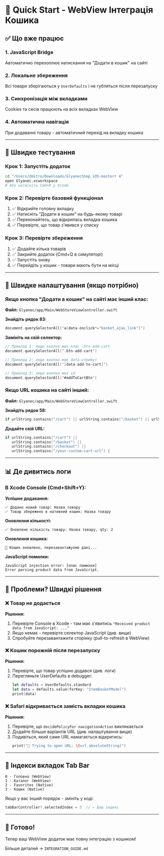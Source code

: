 # 🚀 Quick Start - WebView Інтеграція Кошика

## ✅ Що вже працює

### 1. **JavaScript Bridge** 
Автоматично перехоплює натискання на "Додати в кошик" на сайті

### 2. **Локальне збереження**
Всі товари зберігаються у `UserDefaults` і не губляться після перезапуску

### 3. **Синхронізація між вкладками**
Cookies та сесія працюють на всіх вкладках WebView

### 4. **Автоматична навігація**
При додаванні товару - автоматичний перехід на вкладку кошика

---

## 🎯 Швидке тестування

### Крок 1: Запустіть додаток
```bash
cd "/Users/dmitro/Downloads/GlyanecShop_iOS-masterr 4"
open Glyanec.xcworkspace
# Або натисніть Cmd+R у Xcode
```

### Крок 2: Перевірте базовий функціонал
1. ✅ Відкрийте головну вкладку
2. ✅ Натисніть "Додати в кошик" на будь-якому товарі
3. ✅ Переконайтесь, що відкрилась вкладка кошика
4. ✅ Перевірте, що товар з'явився у списку

### Крок 3: Перевірте збереження
1. ✅ Додайте кілька товарів
2. ✅ Закрийте додаток (Cmd+Q в симуляторі)
3. ✅ Запустіть знову
4. ✅ Перейдіть у кошик - товари мають бути на місці

---

## 🔧 Швидке налаштування (якщо потрібно)

### Якщо кнопка "Додати в кошик" на сайті має інший клас:

**Файл:** `Glyanec/app/Main/WebStoreViewController.swift`

**Знайдіть рядок 83:**
```swift
document.querySelectorAll('a[data-onclick*="basket_ajax_link"]')
```

**Замініть на свій селектор:**
```swift
// Приклад 1: якщо кнопка має клас .btn-add-cart
document.querySelectorAll('.btn-add-cart')

// Приклад 2: якщо кнопка має data-атрибут
document.querySelectorAll('[data-add-to-cart]')

// Приклад 3: якщо кнопка має id
document.querySelectorAll('#addToCartBtn')
```

### Якщо URL кошика на сайті інший:

**Файл:** `Glyanec/app/Main/WebStoreViewController.swift`

**Знайдіть рядок 58:**
```swift
if urlString.contains("/cart") || urlString.contains("/basket") || urlString.contains("/checkout") {
```

**Додайте свій URL:**
```swift
if urlString.contains("/cart") || 
   urlString.contains("/basket") || 
   urlString.contains("/checkout") ||
   urlString.contains("/your-custom-cart-url") {
```

---

## 📊 Де дивитись логи

### В Xcode Console (Cmd+Shift+Y):

**Успішне додавання:**
```
✅ Додано новий товар: Назва товару
✅ Товар збережено в нативний кошик: Назва товару
```

**Оновлення кількості:**
```
✅ Оновлено кількість товару: Назва товару, qty: 2
```

**Оновлення кошика:**
```
🔄 Кошик оновлено, перезавантажуємо дані...
```

**JavaScript помилки:**
```
JavaScript injection error: [опис помилки]
Error parsing product data from JavaScript.
```

---

## 🐛 Проблеми? Швидкі рішення

### ❌ Товар не додається
**Рішення:**
1. Перевірте Console в Xcode - там має з'явитись `"Received product data from JavaScript: ..."`
2. Якщо немає - перевірте селектор JavaScript (див. вище)
3. Спробуйте перезавантажити сторінку (pull-to-refresh в WebView)

### ❌ Кошик порожній після перезапуску
**Рішення:**
1. Перевірте, що товар успішно додався (див. логи)
2. Перегляньте UserDefaults в debugger:
   ```swift
   let defaults = UserDefaults.standard
   let data = defaults.value(forKey: "ItemBasketModel")
   print(data)
   ```

### ❌ Safari відкривається замість вкладки кошика
**Рішення:**
1. Перевірте, що `decidePolicyFor navigationAction` викликається
2. Додайте більше варіантів URL (див. налаштування вище)
3. Подивіться, який саме URL намагається відкритись:
   ```swift
   print("🔗 Trying to open URL: \(url.absoluteString)")
   ```

---

## 📱 Індекси вкладок Tab Bar

```
0 - Головна (WebView)
1 - Каталог (WebView)
2 - Favorites (Native)
3 - Кошик (Native)
```

Якщо у вас інший порядок - змініть у коді:
```swift
tabBarController?.selectedIndex = 3  // ← Ваш індекс
```

---

## 🎉 Готово!

Тепер ваш WebView додаток має повну інтеграцію з кошиком! 

Більше деталей → `INTEGRATION_GUIDE.md`

